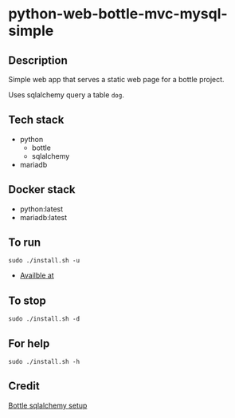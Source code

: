 # python-web-bottle-mvc-mysql-simple

## Description
Simple web app that serves a static web page
for a bottle project.

Uses sqlalchemy query a table `dog`.

## Tech stack
- python
  - bottle
  - sqlalchemy
- mariadb

## Docker stack
- python:latest
- mariadb:latest

## To run
`sudo ./install.sh -u`
- [Availble at](http://localhost)

## To stop
`sudo ./install.sh -d`

## For help
`sudo ./install.sh -h`

## Credit
[Bottle sqlalchemy setup](https://github.com/iurisilvio/bottle-sqlalchemy/blob/master/examples/basic.py)
